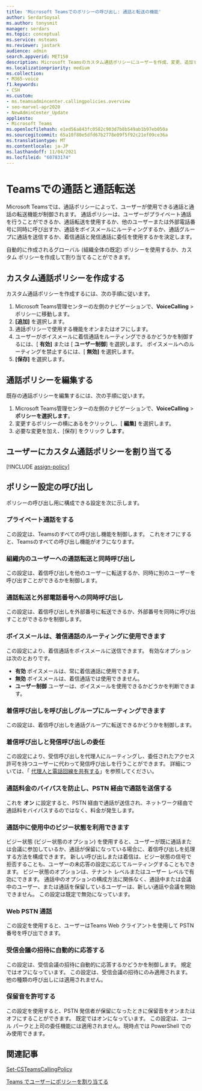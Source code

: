 ```yaml
---
title: 'Microsoft Teamsでのポリシーの呼び出し: 通話と転送の機能'
author: SerdarSoysal
ms.author: tonysmit
manager: serdars
ms.topic: conceptual
ms.service: msteams
ms.reviewer: jastark
audience: admin
search.appverid: MET150
description: Microsoft Teamsのカスタム通話ポリシーにユーザーを作成、変更、追加する方法と、さまざまな通話ポリシー設定について説明します。
ms.localizationpriority: medium
ms.collection:
- M365-voice
f1.keywords:
- CSH
ms.custom:
- ms.teamsadmincenter.callingpolicies.overview
- seo-marvel-apr2020
- NewAdminCenter_Update
appliesto:
- Microsoft Teams
ms.openlocfilehash: e1ed56a843fc0582c903d7b8b549ab1b97eb050a
ms.sourcegitcommit: 65a10f80e5dfd67b2778e09f5f92c21ef09ce36a
ms.translationtype: MT
ms.contentlocale: ja-JP
ms.lasthandoff: 11/04/2021
ms.locfileid: "60783174"
---
```

# <a name="calling-and-call-forwarding-in-teams"></a>Teamsでの通話と通話転送

Microsoft Teamsでは、通話ポリシーによって、ユーザーが使用できる通話と通話の転送機能が制御されます。 通話ポリシーは、ユーザーがプライベート通話を行うことができるか、通話転送を使用するか、他のユーザーまたは外部電話番号に同時に呼び出すか、通話をボイスメールにルーティングするか、通話グループに通話を送信するか、着信通話と発信通話に委任を使用するかを決定します。

自動的に作成されるグローバル (組織全体の既定) ポリシーを使用するか、カスタム ポリシーを作成して割り当てることができます。

## <a name="create-a-custom-calling-policy"></a>カスタム通話ポリシーを作成する

カスタム通話ポリシーを作成するには、次の手順に従います。

1. Microsoft Teams管理センターの左側のナビゲーションで、**VoiceCalling** >  ポリシーに移動します。
2. **[追加]** を選択します。
3. 通話ポリシーで使用する機能をオンまたはオフにします。
4. ユーザーがボイスメールに着信通話をルーティングできるかどうかを制御するには、[ **有効]** または [ **ユーザー制御**] を選択します。 ボイスメールへのルーティングを禁止するには、[ **無効]** を選択します。
5. **[保存]** を選択します。

## <a name="edit-a-calling-policy"></a>通話ポリシーを編集する

既存の通話ポリシーを編集するには、次の手順に従います。

1. Microsoft Teams管理センターの左側のナビゲーションで、**VoiceCalling** >  **ポリシーを選択します**。
2. 変更するポリシーの横にあるをクリックし、[ **編集]** を選択します。
3. 必要な変更を加え、[保存] をクリック **します**。

## <a name="assign-a-custom-calling-policy-to-users"></a>ユーザーにカスタム通話ポリシーを割り当てる

[!INCLUDE [assign-policy](includes/assign-policy.md)]

## <a name="calling-policy-settings"></a>ポリシー設定の呼び出し

ポリシーの呼び出し用に構成できる設定を次に示します。

### <a name="make-private-calls"></a>プライベート通話をする

この設定は、Teamsのすべての呼び出し機能を制御します。 これをオフにすると、Teamsのすべての呼び出し機能がオフになります。

### <a name="call-forwarding-and-simultaneous-ringing-to-people-in-your-organization"></a>組織内のユーザーへの通話転送と同時呼び出し

この設定は、着信呼び出しを他のユーザーに転送するか、同時に別のユーザーを呼び出すことができるかを制御します。

### <a name="call-forwarding-and-simultaneous-ringing-to-external-phone-numbers"></a>通話転送と外部電話番号への同時呼び出し

この設定は、着信呼び出しを外部番号に転送できるか、外部番号を同時に呼び出すことができるかを制御します。

### <a name="voicemail-is-available-for-routing-inbound-calls"></a>ボイスメールは、着信通話のルーティングに使用できます

この設定により、着信通話をボイスメールに送信できます。 有効なオプションは次のとおりです。

- **有効** ボイスメールは、常に着信通話に使用できます。
- **無効**  ボイスメールは、着信通話では使用できません。
- **ユーザー制御** ユーザーは、ボイスメールを使用できるかどうかを判断できます。

### <a name="inbound-calls-can-be-routed-to-call-groups"></a>着信呼び出しを呼び出しグループにルーティングできます

この設定は、着信呼び出しを通話グループに転送できるかどうかを制御します。

### <a name="delegation-for-inbound-and-outbound-calls"></a>着信呼び出しと発信呼び出しの委任

この設定により、受信呼び出しを代理人にルーティングし、委任されたアクセス許可を持つユーザーに代わって発信呼び出しを行うことができます。 詳細については、「 [代理人と電話回線を共有する](https://support.office.com/article/share-a-phone-line-with-a-delegate-16307929-a51f-43fc-8323-3b1bf115e5a8)」を参照してください。

### <a name="prevent-toll-bypass-and-send-calls-through-the-pstn"></a>通話料金のバイパスを防止し、PSTN 経由で通話を送信する

これを **オン** に設定すると、PSTN 経由で通話が送信され、ネットワーク経由で通話料をバイパスするのではなく、料金が発生します。

### <a name="busy-on-busy-is-available-when-in-a-call"></a>通話中に使用中のビジー状態を利用できます

ビジー状態 (ビジー状態のオプション) を使用すると、ユーザーが既に通話または会議に参加しているか、通話が保留になっている場合に、着信呼び出しを処理する方法を構成できます。 新しい呼び出しまたは着信は、ビジー状態の信号で拒否することも、ユーザーの未応答の設定に応じてルーティングすることもできます。 ビジー状態のオプションは、テナント レベルまたはユーザー レベルで有効にできます。 通話中のオプションの構成方法に関係なく、通話中または会議中のユーザー、または通話を保留しているユーザーは、新しい通話や会議を開始できません。 この設定は既定で無効になっています。

### <a name="web-pstn-calling"></a>Web PSTN 通話

この設定を使用すると、ユーザーはTeams Web クライアントを使用して PSTN 番号を呼び出できます。

### <a name="incoming-meeting-invites-are-automatically-answered"></a>受信会議の招待に自動的に応答する

この設定は、受信会議の招待に自動的に応答するかどうかを制御します。 規定ではオフになっています。 この設定は、受信会議の招待にのみ適用されます。 他の種類の呼び出しには適用されません。

### <a name="allow-music-on-hold"></a>保留音を許可する

この設定を使用すると、PSTN 発信者が保留になったときに保留音をオンまたはオフにすることができます。 既定ではオンになっています。 この設定は、コール パークと上司の委任機能には適用されません。現時点では PowerShell でのみ使用できます。

## <a name="related-articles"></a>関連記事

[Set-CSTeamsCallingPolicy](/powershell/module/skype/set-csteamscallingpolicy)

[ Teams でユーザーにポリシーを割り当てる](policy-assignment-overview.md)

